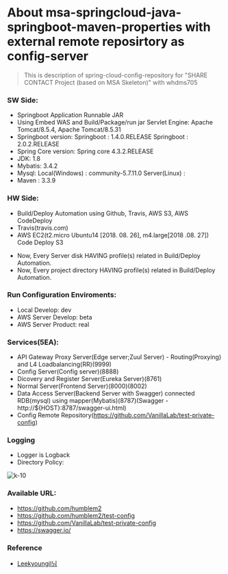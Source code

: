 # About msa-springcloud-java-springboot-maven-properties with external remote reposirtory as config-server

> This is description of spring-cloud-config-repository 
> for "SHARE CONTACT Project (based on MSA Skeleton)" with whdms705

### SW Side:
- Springboot Application Runnable JAR
- Using Embed WAS and Build/Package/run jar
    Servlet Engine: Apache Tomcat/8.5.4, Apache Tomcat/8.5.31
- Springboot version:
    Springboot : 1.4.0.RELEASE
    Springboot : 2.0.2.RELEASE
- Spring Core version:
    Spring core 4.3.2.RELEASE
- JDK: 1.8
- Mybatis: 3.4.2
- Mysql: 
    Local(Windows) : community-5.7.11.0
    Server(Linux) : 
- Maven : 3.3.9

### HW Side:
- Build/Deploy Automation using Github, Travis, AWS S3, AWS CodeDeploy
- Travis(travis.com)
- AWS
    EC2(t2.micro Ubuntu14 [2018. 08. 26], m4.large[2018 .08. 27])
    Code Deploy
    S3

* Now, Every Server disk HAVING profile(s) related in Build/Deploy Automation.
* Now, Every project directory HAVING profile(s) related in Build/Deploy Automation.

### Run Configuration Enviroments:
- Local Develop: dev
- AWS Server Develop: beta
- AWS Server Product: real

### Services(5EA):
- API Gateway Proxy Server(Edge server;Zuul Server) - Routing(Proxying) and L4 Loadbalancing(RR)(9999)
- Config Server(Config server)(8888)
- Dicovery and Register Server(Eureka Server)(8761)
- Normal Server(Frontend Server)(8000)(8002)
- Data Access Server(Backend Server with Swagger) connected RDB(mysql) using mapper(Mybatis)(8787)(Swagger - http://${HOST}:8787/swagger-ui.html)
- Config Remote Repository(https://github.com/VanillaLab/test-private-config)

### Logging
- Logger is Logback
- Directory Policy:

![k-10](https://user-images.githubusercontent.com/42057272/44655616-c1b7cb00-aa30-11e8-8cc5-fedbb7ca413b.png)

### Available URL:
- https://github.com/humblem2
- https://github.com/humblem2/test-config
- https://github.com/VanillaLab/test-private-config
- https://swagger.io/

### Reference
- [Leekyoungil님](http://blog.leekyoungil.com)
